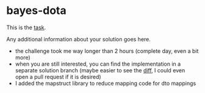 bayes-dota
==========

This is the [task](TASK.md).

Any additional information about your solution goes here.

- the challenge took me way longer than 2 hours (complete day, even a bit more)
- when you are still interested, you can find the implementation in a separate solution branch (maybe easier to see the
  [diff](https://github.com/FrederikS/bayes-dota-challenge/compare/solution), I could even open a pull request if it is
  desired)
- I added the mapstruct library to reduce mapping code for dto mappings
